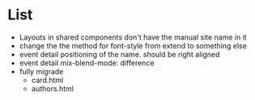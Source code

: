 # List

- Layouts in shared components don't have the manual site name in it
- change the the method for font-style from extend to something else
- event detail positioning of the name. should be right aligned
- event detail mix-blend-mode: difference
- fully migrade
  - card.html
  - authors.html
